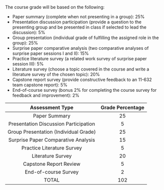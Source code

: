 The course grade will be based on the following:

- Paper summary (complete when not presenting in a group): 25%
- Presentation discussion participation (provide a question to the presenting group and be presented in class if selected to lead the discussion): 5%
- Group presentation (individual grade of fulfilling the assigned role in the group): 25%
- Surprise paper comparative analysis (two comparative analyses of surprise paper sessions I and II): 15%
- Practice literature survey (a related work survey of surprise paper session III): 5%
- Literature survey (choose a topic covered in the course and write a literature survey of the chosen topic): 20%
- Capstone report survey (provide constructive feedback to an 11-632 team capstone report): 5%
- End-of-course survey (bonus 2% for completing the course survey for feedback and improvement): 2%

|          **Assessment Type**          | **Grade Percentage** |
|:-------------------------------------:|:--------------------:|
|             Paper Summary             |          25          |
| Presentation Discussion Participation |           5          |
| Group Presentation (Individual Grade) |          25          |
|  Surprise Paper Comparative Analysis  |          15          |
|       Practice Literature Survey      |           5          |
|           Literature Survey           |          20          |
|         Capstone Report Review        |           5          |
|          End-of-course Survey         |           2          |
|                 TOTAL                 |          102         |